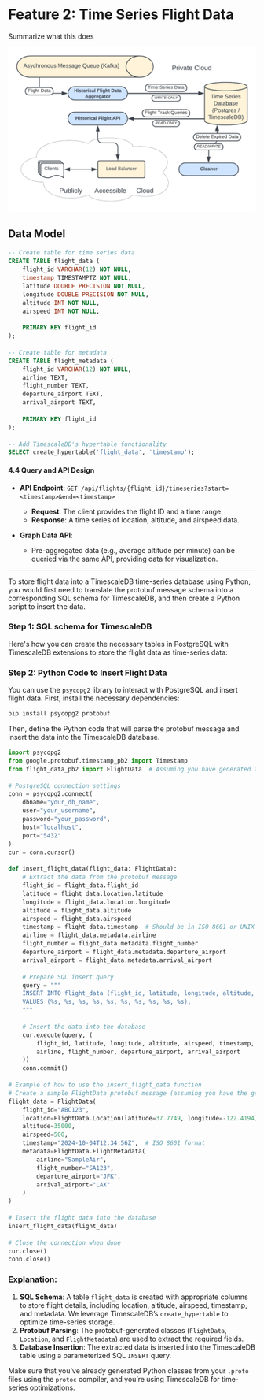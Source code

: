 # Feature 2: Time Series Flight Data

Summarize what this does

![Historical Flight Data Aggregator](./images/historical-flight-data-aggregator.png)

## Data Model 

```sql
-- Create table for time series data
CREATE TABLE flight_data (
    flight_id VARCHAR(12) NOT NULL,
    timestamp TIMESTAMPTZ NOT NULL,
    latitude DOUBLE PRECISION NOT NULL,
    longitude DOUBLE PRECISION NOT NULL,
    altitude INT NOT NULL,
    airspeed INT NOT NULL,

    PRIMARY KEY flight_id
);

-- Create table for metadata
CREATE TABLE flight_metadata (
    flight_id VARCHAR(12) NOT NULL,
    airline TEXT,
    flight_number TEXT,
    departure_airport TEXT,
    arrival_airport TEXT,

    PRIMARY KEY flight_id
);

-- Add TimescaleDB's hypertable functionality
SELECT create_hypertable('flight_data', 'timestamp');
```



#### 4.4 **Query and API Design**

- **API Endpoint**: `GET /api/flights/{flight_id}/timeseries?start=<timestamp>&end=<timestamp>`
  - **Request**: The client provides the flight ID and a time range.
  - **Response**: A time series of location, altitude, and airspeed data.

- **Graph Data API**:  
  - Pre-aggregated data (e.g., average altitude per minute) can be queried via the same API, providing data for visualization.

---




To store flight data into a TimescaleDB time-series database using Python, you would first need to translate the protobuf message schema into a corresponding SQL schema for TimescaleDB, and then create a Python script to insert the data.

### Step 1: SQL schema for TimescaleDB

Here's how you can create the necessary tables in PostgreSQL with TimescaleDB extensions to store the flight data as time-series data:


### Step 2: Python Code to Insert Flight Data

You can use the `psycopg2` library to interact with PostgreSQL and insert flight data. First, install the necessary dependencies:

```bash
pip install psycopg2 protobuf
```

Then, define the Python code that will parse the protobuf message and insert the data into the TimescaleDB database.

```python
import psycopg2
from google.protobuf.timestamp_pb2 import Timestamp
from flight_data_pb2 import FlightData  # Assuming you have generated the protobuf file

# PostgreSQL connection settings
conn = psycopg2.connect(
    dbname="your_db_name",
    user="your_username",
    password="your_password",
    host="localhost",
    port="5432"
)
cur = conn.cursor()

def insert_flight_data(flight_data: FlightData):
    # Extract the data from the protobuf message
    flight_id = flight_data.flight_id
    latitude = flight_data.location.latitude
    longitude = flight_data.location.longitude
    altitude = flight_data.altitude
    airspeed = flight_data.airspeed
    timestamp = flight_data.timestamp  # Should be in ISO 8601 or UNIX epoch format
    airline = flight_data.metadata.airline
    flight_number = flight_data.metadata.flight_number
    departure_airport = flight_data.metadata.departure_airport
    arrival_airport = flight_data.metadata.arrival_airport

    # Prepare SQL insert query
    query = """
    INSERT INTO flight_data (flight_id, latitude, longitude, altitude, airspeed, timestamp, airline, flight_number, departure_airport, arrival_airport)
    VALUES (%s, %s, %s, %s, %s, %s, %s, %s, %s, %s);
    """

    # Insert the data into the database
    cur.execute(query, (
        flight_id, latitude, longitude, altitude, airspeed, timestamp, 
        airline, flight_number, departure_airport, arrival_airport
    ))
    conn.commit()

# Example of how to use the insert_flight_data function
# Create a sample FlightData protobuf message (assuming you have the generated class)
flight_data = FlightData(
    flight_id="ABC123",
    location=FlightData.Location(latitude=37.7749, longitude=-122.4194),
    altitude=35000,
    airspeed=500,
    timestamp="2024-10-04T12:34:56Z",  # ISO 8601 format
    metadata=FlightData.FlightMetadata(
        airline="SampleAir",
        flight_number="SA123",
        departure_airport="JFK",
        arrival_airport="LAX"
    )
)

# Insert the flight data into the database
insert_flight_data(flight_data)

# Close the connection when done
cur.close()
conn.close()
```

### Explanation:
1. **SQL Schema**: A table `flight_data` is created with appropriate columns to store flight details, including location, altitude, airspeed, timestamp, and metadata. We leverage TimescaleDB’s `create_hypertable` to optimize time-series storage.
2. **Protobuf Parsing**: The protobuf-generated classes (`FlightData`, `Location`, and `FlightMetadata`) are used to extract the required fields.
3. **Database Insertion**: The extracted data is inserted into the TimescaleDB table using a parameterized SQL `INSERT` query.

Make sure that you’ve already generated Python classes from your `.proto` files using the `protoc` compiler, and you’re using TimescaleDB for time-series optimizations.



